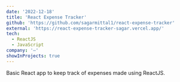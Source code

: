 ```yaml
---
date: '2022-12-18'
title: 'React Expense Tracker'
github: 'https://github.com/sagarmittal1/react-expense-tracker'
external: 'https://react-expense-tracker-sagar.vercel.app/'
tech:
  - ReactJS
  - JavaScript
company: '—'
showInProjects: true
---
```


Basic React app to keep track of expenses made using ReactJS.
